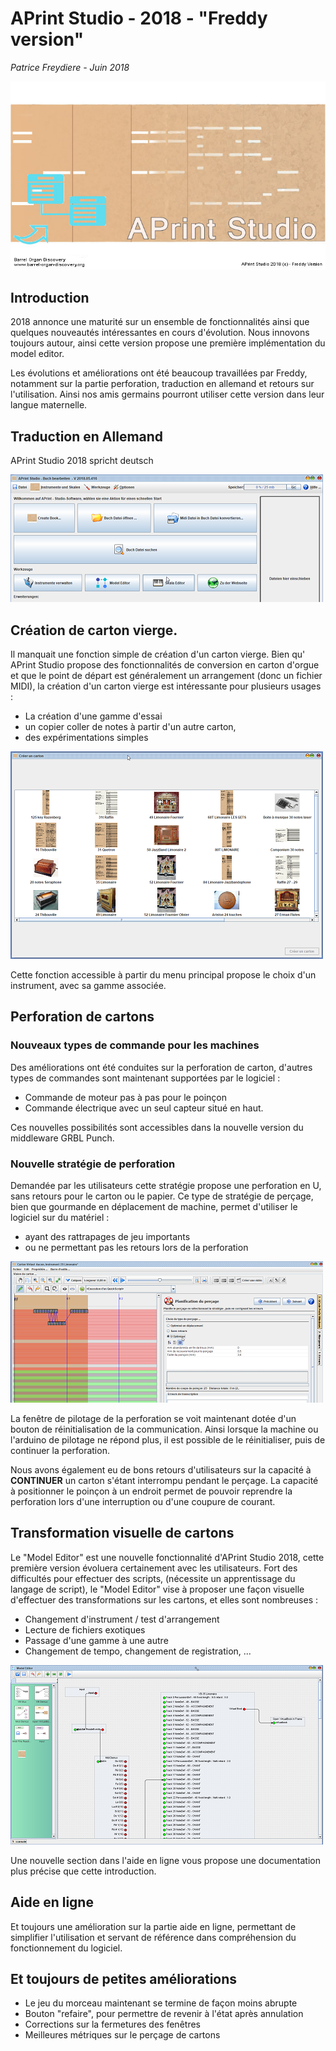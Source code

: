 # APrint Studio - 2018 - "Freddy version"

*Patrice Freydiere - Juin 2018*

![](splash-aprint-studio-2018.jpg)

## Introduction

2018 annonce une maturité sur un ensemble de fonctionnalités ainsi que quelques nouveautés intéressantes en cours d'évolution. Nous innovons toujours autour, ainsi cette version propose une première implémentation du model editor.

Les évolutions et améliorations ont été beaucoup travaillées par Freddy, notamment sur la partie perforation, traduction en allemand et retours sur l'utilisation. Ainsi nos amis germains pourront utiliser cette version dans leur langue maternelle. 



## Traduction en Allemand

APrint Studio 2018 spricht deutsch

![](deutch.png) 



## Création de carton vierge.

Il manquait une fonction simple de création d'un carton vierge. Bien qu' APrint Studio propose des fonctionnalités de conversion en carton d'orgue et que le point de départ est généralement un arrangement (donc un fichier MIDI), la création d'un carton vierge est intéressante pour plusieurs usages :

- La création d'une gamme d'essai
- un copier coller de notes à partir d'un autre carton, 
- des expérimentations simples

![](select_instrument.png)

Cette fonction accessible à partir du menu principal propose le choix d'un instrument, avec sa gamme associée.





## Perforation de cartons

### Nouveaux types de commande pour les machines

Des améliorations ont été conduites sur la perforation de carton, d'autres types de commandes sont maintenant supportées par le logiciel :

- Commande de moteur pas à pas pour le poinçon
- Commande électrique avec un seul capteur situé en haut.

Ces nouvelles possibilités sont accessibles dans la nouvelle version du middleware GRBL Punch. 

### Nouvelle stratégie de perforation

Demandée par les utilisateurs cette stratégie propose une perforation en U, sans retours pour le carton ou le papier. Ce type de stratégie de perçage, bien que gourmande en déplacement de machine, permet d'utiliser le logiciel sur du matériel :

- ayant des rattrapages de jeu importants 
- ou ne permettant pas les retours lors de la perforation

![](U_Optimizer.png)



La fenêtre de pilotage de la perforation se voit maintenant dotée d'un bouton de réinitialisation de la communication. Ainsi lorsque la machine ou l'arduino de pilotage ne répond plus, il est possible de le réinitialiser, puis de continuer la perforation.

Nous avons également eu de bons retours d'utilisateurs sur la capacité à **CONTINUER** un carton s'étant interrompu pendant le perçage. La capacité à positionner le poinçon à un endroit permet de pouvoir reprendre la perforation lors d'une interruption ou d'une coupure de courant.



## Transformation visuelle de cartons

Le "Model Editor" est une nouvelle fonctionnalité d'APrint Studio 2018, cette première version évoluera certainement avec les utilisateurs. Fort des difficultés pour effectuer des scripts, (nécessite un apprentissage du langage de script), le "Model Editor" vise à proposer une façon visuelle d'effectuer des transformations sur les cartons, et elles sont nombreuses :

- Changement d'instrument / test d'arrangement
- Lecture de fichiers exotiques
- Passage d'une gamme à une autre
- Changement de tempo, changement de registration, ... 



![](model_editor.png)



Une nouvelle section dans l'aide en ligne vous propose une documentation plus précise que cette introduction.



## Aide en ligne

Et toujours une amélioration sur la partie aide en ligne, permettant de simplifier l'utilisation et servant de référence dans compréhension du fonctionnement du logiciel.



## Et toujours de petites améliorations

- Le jeu du morceau maintenant se termine de façon moins abrupte
- Bouton "refaire", pour permettre de revenir à l'état après annulation
- Corrections sur la fermetures des fenêtres
- Meilleures métriques sur le perçage de cartons
